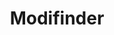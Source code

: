 ---
facebook: https://facebook.com/modifinderab
googleplus: https://plus.google.com/112398791900784047937
linkedin: https://linkedin.com/company/modifinder-ab
logohandle: modifinderse
sort: modifinder
title: Modifinder
twitter: https://x.com/modifinderab
website: https://www.modifinder.se/
youtube: https://youtube.com/channel/UC4an9GeugM-4dX9j5w5SOxw
---